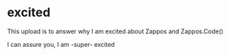excited
=======

This upload is to answer why I am excited about Zappos and Zappos.Code()

I can assure you, I am -super- excited